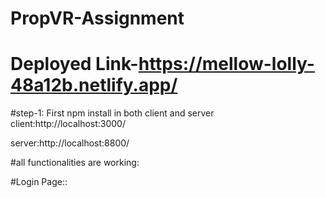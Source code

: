# PropVR-Assignment


# Deployed Link-https://mellow-lolly-48a12b.netlify.app/

#step-1: First npm install in both client and server
client:http://localhost:3000/

server:http://localhost:8800/



#all functionalities are working:

#Login Page::




